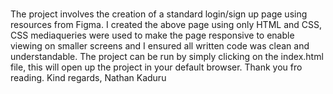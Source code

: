 # 

The project involves the creation of a standard login/sign up page using resources from Figma.
I created the above page using only HTML and CSS, CSS mediaqueries were used to make the page responsive to enable viewing on smaller screens and I ensured all written code was clean and understandable.
The project can be run by simply clicking on the index.html file, this will open up the project in your default browser.
Thank you fro reading.
Kind regards,
Nathan Kaduru

